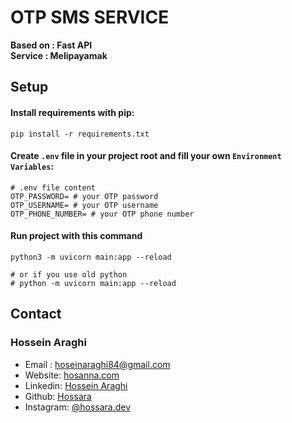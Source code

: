 # OTP SMS SERVICE
**Based on : Fast API** <br/>
**Service : Melipayamak**

## Setup
#### Install requirements with pip:
```shell
pip install -r requirements.txt
```

#### Create `.env` file in your project root and fill your own `Environment Variables`:
```shell
# .env file content
OTP_PASSWORD= # your OTP password
OTP_USERNAME= # your OTP username
OTP_PHONE_NUMBER= # your OTP phone number
```

#### Run project with this command
```shell
python3 -m uvicorn main:app --reload

# or if you use old python
# python -m uvicorn main:app --reload
```

## Contact
### Hossein Araghi
- Email : [hoseinaraghi84@gmail.com](mailto:hoseinaraghi84@gmail.com)
- Website: [hosanna.com](https://hossara.com)
- Linkedin: [Hossein Araghi](https://linkedin.com/in/Hossara)
- Github: [Hossara](https://github.com/Hossara)
- Instagram: [@hossara.dev](https://instagram.com/hossara.dev)